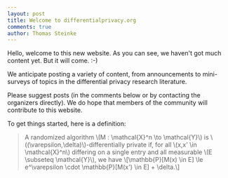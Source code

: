 ```yaml
---
layout: post
title: Welcome to differentialprivacy.org
comments: true
author: Thomas Steinke
---
```


Hello, welcome to this new website. As you can see, we haven't got much content yet. But it will come. :-)

We anticipate posting a variety of content, from announcements to mini-surveys of topics in the differential privacy research literature. 

Please suggest posts (in the comments below or by contacting the organizers directly). We do hope that members of the community will contribute to this website.

To get things started, here is a definition:

> A randomized algorithm \\(M : \mathcal{X}^n \to \mathcal{Y}\\) is \\((\varepsilon,\delta)\\)-differentially private if, for all \\(x,x' \in \mathcal{X}^n\\) differing on a single entry and all measurable \\(E \subseteq \mathcal{Y}\\), we have \\[\mathbb{P}[M(x) \in E] \le e^\varepsilon \cdot \mathbb{P}[M(x') \in E]  + \delta.\\]
